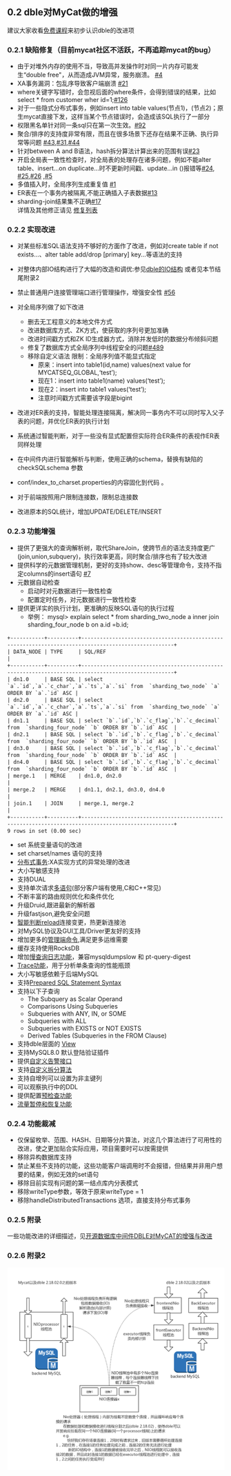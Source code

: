 ## 0.2 dble对MyCat做的增强  
建议大家收看[免费课程](http://edu.itpub.net/course/10225.html)来初步认识dble的改进项

### 0.2.1 缺陷修复（目前mycat社区不活跃，不再追踪mycat的bug）

+ 由于对堆外内存的使用不当，导致高并发操作时对同一片内存可能发生“double free"，从而造成JVM异常，服务崩溃。 [#4](https://github.com/actiontech/dble/issues/4)
+ XA事务漏洞：包乱序导致客户端崩溃 [#21](https://github.com/actiontech/dble/issues/21)
+ where关键字写错时，会忽视后面的where条件，会得到错误的结果，比如select * from customer wher id=1;[#126](https://github.com/actiontech/dble/issues/126)
+ 对于一些隐式分布式事务，例如insert into table values(节点1)，(节点2)；原生mycat直接下发，这样当某个节点错误时，会造成该SQL执行了一部分
+ 权限黑名单针对同一条sql只在第一次生效。[#92](https://github.com/actiontech/dble/issues/92)
+ 聚合/排序的支持度非常有限，而且在很多场景下还存在结果不正确、执行异常等问题 [#43](https://github.com/actiontech/dble/issues/43),[#31](https://github.com/actiontech/dble/issues/31),[#44](https://github.com/actiontech/dble/issues/44)
+ 针对between A and B语法，hash拆分算法计算出来的范围有误[#23](https://github.com/actiontech/dble/issues/23)
+ 开启全局表一致性检查时，对全局表的处理存在诸多问题，例如不能alter table、insert...on duplicate...时不更新时间戳、update...in ()报错等[#24](https://github.com/actiontech/dble/issues/24), [#25](https://github.com/actiontech/dble/issues/25),[#26](https://github.com/actiontech/dble/issues/26) ,[#5](https://github.com/actiontech/dble/issues/5)
+ 多值插入时，全局序列生成重复值 [#1](https://github.com/actiontech/dble/issues/1)
+ ER表在一个事务内被隔离,不能正确插入子表数据[#13](https://github.com/actiontech/dble/issues/13)
+ sharding-join结果集不正确[#17](https://github.com/actiontech/dble/issues/17)  
详情及其他修正请见 [修复列表](https://github.com/actiontech/dble/issues?q=is%3Aissue+label%3AMyCAT-issue)

### 0.2.2 实现改进

+ 对某些标准SQL语法支持不够好的方面作了改进，例如对create table if not exists...、alter table add/drop [primary] key...等语法的支持
+ 对整体内部IO结构进行了大幅的改造和调优:参见[dble的IO结构](pic/dble_IO_cn.png) 或者见本节结尾附录2
+ 禁止普通用户连接管理端口进行管理操作，增强安全性 [#56](https://github.com/actiontech/dble/issues/56)
+ 对全局序列做了如下改进
    - 删去无工程意义的本地文件方式
    - 改进数据库方式、ZK方式，使获取的序列号更加准确
    - 改进时间戳方式和ZK ID生成器方式，消除并发低时的数据分布倾斜问题
    - 修复了数据库方式全局序列中线程安全的问题[#489](https://github.com/actiontech/dble/issues/489)
    - 移除自定义语法   限制：全局序列值不能显式指定  
        + 原来：insert into table1(id,name) values(next value for MYCATSEQ_GLOBAL,‘test’);
        + 现在1：insert into table1(name) values(‘test’);
        + 现在2：insert into table1 values(‘test’);
        + 注意时间戳方式需要该字段是bigint 
    
+ 改进对ER表的支持，智能处理连接隔离，解决同一事务内不可以同时写入父子表的问题，并优化ER表的执行计划
+ 系统通过智能判断，对于一些没有显式配置但实际符合ER条件的表视作ER表同样处理
+ 在中间件内进行智能解析与判断，使用正确的schema，替换有缺陷的checkSQLschema 参数 
+ conf/index_to_charset.properties的内容固化到代码 。
+ 对于前端按照用户限制连接数，限制总连接数
+ 改进原本的SQL统计，增加UPDATE/DELETE/INSERT

### 0.2.3 功能增强
    
+ 提供了更强大的查询解析树，取代ShareJoin，使跨节点的语法支持度更广(join,union,subquery)，执行效率更高，同时聚合/排序也有了较大改进
+ 提供科学的元数据管理机制，更好的支持show、desc等管理命令，支持不指定columns的insert语句 [#7](https://github.com/actiontech/dble/issues/7)
+ 元数据自动检查
    - 启动时对元数据进行一致性检查
    - 配置定时任务，对元数据进行一致性检查
+ 提供更详实的执行计划，更准确的反映SQL语句的执行过程
	+ 举例： mysql> explain select * from sharding_two_node a inner join sharding_four_node b on a.id =b.id;


```  
+-----------+----------+----------------------------------------------------------------------------------------------------+
| DATA_NODE | TYPE     | SQL/REF                                                                                            |
+-----------+----------+----------------------------------------------------------------------------------------------------+
| dn1.0     | BASE SQL | select `a`.`id`,`a`.`c_char`,`a`.`ts`,`a`.`si` from  `sharding_two_node` `a` ORDER BY `a`.`id` ASC |
| dn2.0     | BASE SQL | select `a`.`id`,`a`.`c_char`,`a`.`ts`,`a`.`si` from  `sharding_two_node` `a` ORDER BY `a`.`id` ASC |
| dn1.1     | BASE SQL | select `b`.`id`,`b`.`c_flag`,`b`.`c_decimal` from  `sharding_four_node` `b` ORDER BY `b`.`id` ASC  |
| dn2.1     | BASE SQL | select `b`.`id`,`b`.`c_flag`,`b`.`c_decimal` from  `sharding_four_node` `b` ORDER BY `b`.`id` ASC  |
| dn3.0     | BASE SQL | select `b`.`id`,`b`.`c_flag`,`b`.`c_decimal` from  `sharding_four_node` `b` ORDER BY `b`.`id` ASC  |
| dn4.0     | BASE SQL | select `b`.`id`,`b`.`c_flag`,`b`.`c_decimal` from  `sharding_four_node` `b` ORDER BY `b`.`id` ASC  |
| merge.1   | MERGE    | dn1.0, dn2.0                                                                                       |
| merge.2   | MERGE    | dn1.1, dn2.1, dn3.0, dn4.0                                                                         |
| join.1    | JOIN     | merge.1, merge.2                                                                                   |
+-----------+----------+----------------------------------------------------------------------------------------------------+
9 rows in set (0.00 sec)

```


+ set 系统变量语句的改进
+ set charset/names 语句的支持
+ [分布式事务](../2.Function/2.05_distribute_transaction.md):XA实现方式的异常处理的改进
+ 大小写敏感支持
+ 支持DUAL
+ 支持单次请求[多语句](../4.Protocol/4.3_Text_Protocol.md#4311--multi-statement)(部分客户端有使用,C和C++常见)
+ 不断丰富的路由规则优化和条件优化
+ 升级Druid,跟进最新的解析器
+ 升级fastjson,避免安全问题
+ [智能判断reload](../2.Function/2.19_reload_diff.md)连接变更，热更新连接池
+ 对MySQL协议及GUI工具/Driver更友好的支持
+ 增加更多的[管理端命令](../2.Function/2.01_manager_cmd.md),满足更多运维需要
+ 缓存支持使用RocksDB 
+ 增加[慢查询日志功能](../2.Function/2.20_slow_query_log.md)，兼容mysqldumpslow 和 pt-query-digest
+ [Trace功能](../2.Function/2.21_query_trace.md)，用于分析单条查询的性能瓶颈
+ 大小写敏感依赖于后端MySQL
+ 支持[Prepared SQL Statement Syntax](../3.SQL_Syntax/3.3_Prepared_SQL_Syntax.md)
+ 支持以下子查询
  - The Subquery as Scalar Operand
  - Comparisons Using Subqueries
  - Subqueries with ANY, IN, or SOME
  - Subqueries with ALL
  - Subqueries with EXISTS or NOT EXISTS
  - Derived Tables (Subqueries in the FROM Clause)
+ 支持dble层面的 [View](../3.SQL_Syntax/3.1_DDL/3.1.2_DDL%26View_Syntax.md)
+ 支持MySQL8.0 默认登陆验证插件
+ 提供[自定义告警接口](1.config_file/1.11_customized_alert.md)
+ 支持[自定义拆分算法](1.config_file/1.09_dble_route_function_spec.md)
+ 支持自增列可以设置为非主键列
+ 可以观察执行中的DDL
+ 提供配置[预检查功能](../2.Function/2.1_manager_cmd/2.1.13_dryrun.md)
+ [流量暂停和恢复功能](../2.Function/2.1_manager_cmd/2.1.14_pause_resume.md)

### 0.2.4 功能裁减

+ 仅保留枚举、范围、HASH、日期等分片算法，对这几个算法进行了可用性的改进，使之更加贴合实际应用，项目需要时可以按需提供
+ 移除异构数据库支持
+ 禁止某些不支持的功能，这些功能客户端调用时不会报错，但结果并非用户想要的结果，例如无效的set语句
+ 移除目前实现有问题的第一结点库内分表模式
+ 移除writeType参数，等效于原来writeType = 1
+ 移除handleDistributedTransactions 选项，直接支持分布式事务

### 0.2.5 附录
一些功能改进的详细描述，见[开源数据库中间件DBLE对MyCAT的增强与改进](doc/DBLE_enhance_for_MyCAT.pdf)

### 0.2.6 附录2
![dble的IO结构](pic/dble_IO_cn.png)
